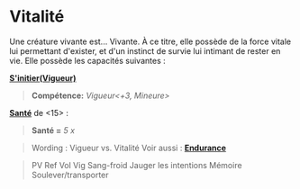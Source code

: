 # Vitalité

Une créature vivante est...  Vivante. 
À ce titre, elle possède de la force vitale lui permettant d'exister, et d'un instinct de survie lui intimant de rester en vie. 
Elle possède les capacités suivantes :

**[S'initier(Vigueur)](https://trello.com/c/okzDUbWA)**
> **Compétence:** _Vigueur<+3, Mineure>_

**[Santé](https://trello.com/c/NXr0lxOh)** de <15> :
> **Santé =** _5 x <Vigueur>_

> Wording : Vigueur vs. Vitalité
> Voir aussi : **[Endurance](https://trello.com/c/AlqwWdQT)**

> PV
Ref
Vol
Vig
Sang-froid
Jauger les intentions
Mémoire
Soulever/transporter
